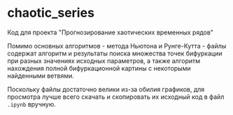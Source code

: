 # chaotic_series

Код для проекта "Прогнозирование хаотических временных рядов"

Помимо основных алгоритмов - метода Ньютона и Рунге-Кутта - файлы содержат алгоритм и результаты 
поиска множества точек бифуркации при разных значениях исходных параметров, а также алгоритм 
нахождения полной бифуркационной картины с некоторыми найденными ветвями.

Поскольку файлы достаточно велики из-за обилия графиков, для просмотра лучше всего скачать и скопировать
их исходный код в файл `.ipynb` вручную.
